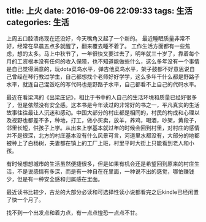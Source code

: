 title: 上火
date: 2016-09-06 22:09:33
tags: 生活
categories: 生活
---

上周五口腔溃疡现在还没好，今天嘴角又起了一个新的。
最近睡眠质量非常不好，经常在早晨五点多就醒了，翻来覆去睡不着了。
工作生活方面都有一些焦虑，想的太多。马上中秋节了，一年很快又要过去了，明年就三十岁了，靠着每个月的工资根本没有任何的收入保障，也不知道能做些什么，这么多年没有一个事情是自己觉得满意的，玩dota菜鸟水平，弹吉他菜鸟水平，架子鼓都不好意思说自己曾经在琴行教过学生，自己都想找个老师好好学学，这么多年干什么都是野路子水平，就连自己混饭吃的写代码也是野路子水平，自己都看不上自己的代码水平。

最近在看梁鸿的《出梁庄记》，相比于书中的人自己的生活环境和质量已经好很多了，但是依然没有安全感。这本书是今年读过的非常好的书之一，平凡真实的生活故事往往最让人沉迷和感动。中国大部分的村庄都是相同的，村民的构成和心理以及视野也都差不多，种地，打工，做小买卖，放羊，养鸡，喝酒，吵架，黄段子，邻里长短，供孩子上学。从出来上学基本就过年的时候会回到村里，对村庄的感情并不是很深，北方的村庄基本没有什么风景可言，河道里水都没有，大部分的地都被种上了白杨树，夫妻都在镇上的工厂上班，村里平时大街上只能看到老人和小孩。

有时候想想城市的生活虽然便捷很多，但是如果有机会还是希望回到原来的村庄生活，不是说感情有多深，而是有一种自在在里面，一种说不出的感觉，哪怕赚钱少，但是有一种安全感和归属感在里面。

最近读书比较少，古龙的大部分必读和可选择性读小说都看完之后kindle已经闲置了快一个月了。

找不到一个出发点和着力点，有一点点惶恐一点点不甘。

